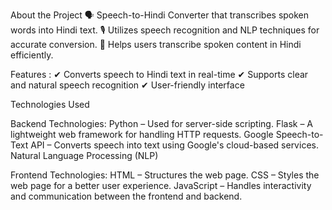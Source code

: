 About the Project
🗣 Speech-to-Hindi Converter that transcribes spoken words into Hindi text.
🎙 Utilizes speech recognition and NLP techniques for accurate conversion.
📜 Helps users transcribe spoken content in Hindi efficiently.

Features : 
✔ Converts speech to Hindi text in real-time
✔ Supports clear and natural speech recognition
✔ User-friendly interface

Technologies Used

Backend Technologies:
Python – Used for server-side scripting.
Flask – A lightweight web framework for handling HTTP requests.
Google Speech-to-Text API – Converts speech into text using Google's cloud-based services.
Natural Language Processing (NLP)

Frontend Technologies:
HTML – Structures the web page.
CSS – Styles the web page for a better user experience.
JavaScript – Handles interactivity and communication between the frontend and backend.
